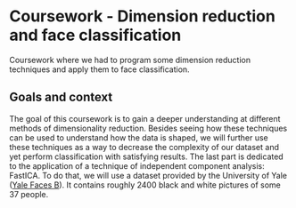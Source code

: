Coursework - Dimension reduction and face classification
=================================================

Coursework where we had to program some dimension reduction techniques and apply them to face classification.

Goals and context
--------------------
The goal of this coursework is to gain a deeper understanding at different methods of dimensionality reduction.
Besides seeing how these techniques can be used to understand how the data is shaped, we will further use these
techniques as a way to decrease the complexity of our dataset and yet perform classification with satisfying
results. The last part is dedicated to the application of a technique of independent component analysis: FastICA.
To do that, we will use a dataset provided by the University of Yale ([Yale Faces B](http://cvc.yale.edu/projects/yalefacesB/yalefacesB.html)). It contains roughly 2400 black and white pictures of some 37 people.


